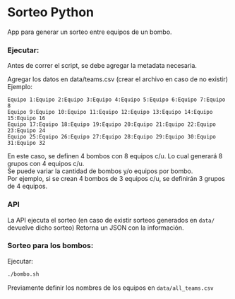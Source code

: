 # Sorteo Python

App para generar un sorteo entre equipos de un bombo. 

### Ejecutar:

Antes de correr el script, se debe agregar la metadata necesaria.  

Agregar los datos en data/teams.csv (crear el archivo en caso de no existir)  
Ejemplo:
```
Equipo 1:Equipo 2:Equipo 3:Equipo 4:Equipo 5:Equipo 6:Equipo 7:Equipo 8
Equipo 9:Equipo 10:Equipo 11:Equipo 12:Equipo 13:Equipo 14:Equipo 15:Equipo 16
Equipo 17:Equipo 18:Equipo 19:Equipo 20:Equipo 21:Equipo 22:Equipo 23:Equipo 24
Equipo 25:Equipo 26:Equipo 27:Equipo 28:Equipo 29:Equipo 30:Equipo 31:Equipo 32
```
En este caso, se definen 4 bombos con 8 equipos c/u. Lo cual generará 8 grupos con 4 equipos c/u.  
Se puede variar la cantidad de bombos y/o equipos por bombo.  
Por ejemplo, si se crean 4 bombos de 3 equipos c/u, se definirán 3 grupos de 4 equipos.


### API
La API ejecuta el sorteo (en caso de existir sorteos generados en `data/` devuelve dicho sorteo)
Retorna un JSON con la información.


### Sorteo para los bombos:

Ejecutar:
```bash
./bombo.sh
```
Previamente definir los nombres de los equipos en `data/all_teams.csv`